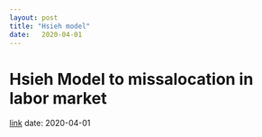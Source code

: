 ```yaml
---
layout: post
title: "Hsieh model" 
date:   2020-04-01
---
```


# Hsieh Model to missalocation in labor market

[link](https://github.com/mj-ribeiro/mj-ribeiro.github.io/blob/master/codes_py/marcos.py)
date:   2020-04-01

